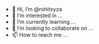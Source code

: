 - 👋 Hi, I’m @rohitxyza
- 👀 I’m interested in ...
- 🌱 I’m currently learning ...
- 💞️ I’m looking to collaborate on ...
- 📫 How to reach me ...

<!---
rohitxyza/rohitxyza is a ✨ special ✨ repository because its `README.md` (this file) appears on your GitHub profile.
You can click the Preview link to take a look at your changes.
--->
